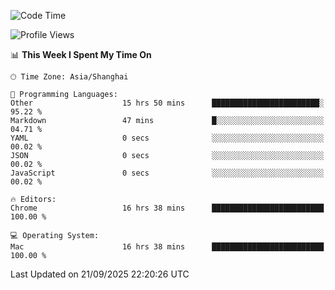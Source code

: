 <!--START_SECTION:waka-->
![Code Time](http://img.shields.io/badge/Code%20Time-4%2C477%20hrs%2056%20mins-blue)

![Profile Views](http://img.shields.io/badge/Profile%20Views-1-blue)

📊 **This Week I Spent My Time On** 

```text
🕑︎ Time Zone: Asia/Shanghai

💬 Programming Languages: 
Other                    15 hrs 50 mins      ████████████████████████░   95.22 % 
Markdown                 47 mins             █░░░░░░░░░░░░░░░░░░░░░░░░   04.71 % 
YAML                     0 secs              ░░░░░░░░░░░░░░░░░░░░░░░░░   00.02 % 
JSON                     0 secs              ░░░░░░░░░░░░░░░░░░░░░░░░░   00.02 % 
JavaScript               0 secs              ░░░░░░░░░░░░░░░░░░░░░░░░░   00.02 % 

🔥 Editors: 
Chrome                   16 hrs 38 mins      █████████████████████████   100.00 % 

💻 Operating System: 
Mac                      16 hrs 38 mins      █████████████████████████   100.00 % 
```


 Last Updated on 21/09/2025 22:20:26 UTC
<!--END_SECTION:waka-->